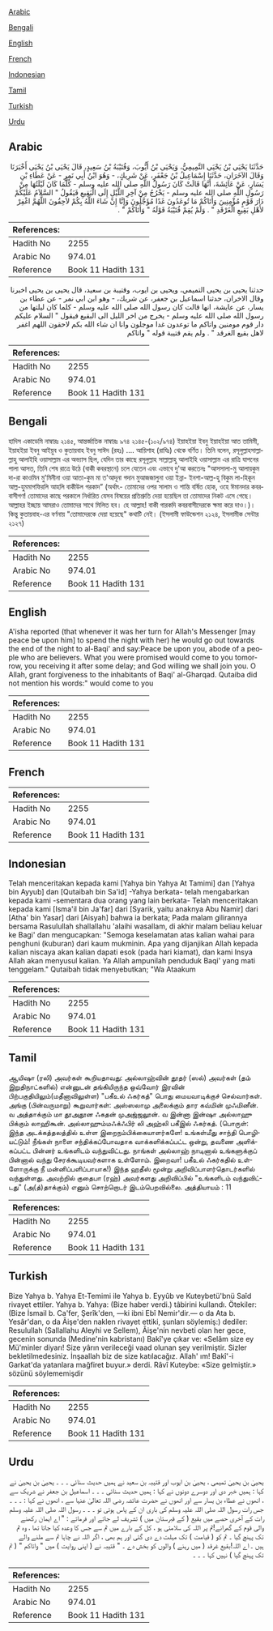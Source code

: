 [Arabic](#arabic)

[Bengali](#bengali)

[English](#english)

[French](#french)

[Indonesian](#indonesian)

[Tamil](#tamil)

[Turkish](#turkish)

[Urdu](#urdu)

## Arabic


<div dir="rtl" lang="ar" style={{fontSize:'larger',backgroundColor:'#f8f9fa',padding:20}}>
حَدَّثَنَا يَحْيَى بْنُ يَحْيَى التَّمِيمِيُّ، وَيَحْيَى بْنُ أَيُّوبَ، وَقُتَيْبَةُ بْنُ سَعِيدٍ، قَالَ يَحْيَى بْنُ يَحْيَى أَخْبَرَنَا وَقَالَ الآخَرَانِ، حَدَّثَنَا إِسْمَاعِيلُ بْنُ جَعْفَرٍ، عَنْ شَرِيكٍ، - وَهُوَ ابْنُ أَبِي نَمِرٍ - عَنْ عَطَاءِ بْنِ يَسَارٍ، عَنْ عَائِشَةَ، أَنَّهَا قَالَتْ كَانَ رَسُولُ اللَّهِ صلى الله عليه وسلم - كُلَّمَا كَانَ لَيْلَتُهَا مِنْ رَسُولِ اللَّهِ صلى الله عليه وسلم - يَخْرُجُ مِنْ آخِرِ اللَّيْلِ إِلَى الْبَقِيعِ فَيَقُولُ ‏"‏ السَّلاَمُ عَلَيْكُمْ دَارَ قَوْمٍ مُؤْمِنِينَ وَأَتَاكُمْ مَا تُوعَدُونَ غَدًا مُؤَجَّلُونَ وَإِنَّا إِنْ شَاءَ اللَّهُ بِكُمْ لاَحِقُونَ اللَّهُمَّ اغْفِرْ لأَهْلِ بَقِيعِ الْغَرْقَدِ ‏"‏ ‏.‏ وَلَمْ يُقِمْ قُتَيْبَةُ قَوْلَهُ ‏"‏ وَأَتَاكُمْ ‏"‏ ‏.‏
</div>
<div style={{backgroundColor:'#f8f9fa',padding:20, marginBottom: 10}}><table> <thead> <tr> <th>References:</th> <th></th> </tr> </thead> <tbody><tr><td>Hadith No</td><td>2255</td></tr><tr><td>Arabic No</td><td>974.01</td></tr><tr><td>Reference</td><td>Book 11 Hadith 131</td></tr></tbody></table></div>


<div dir="rtl" lang="ar" style={{fontSize:'larger',backgroundColor:'#f8f9fa',padding:20}}>
حدثنا يحيى بن يحيى التميمي، ويحيى بن ايوب، وقتيبة بن سعيد، قال يحيى بن يحيى اخبرنا وقال الاخران، حدثنا اسماعيل بن جعفر، عن شريك، - وهو ابن ابي نمر - عن عطاء بن يسار، عن عايشة، انها قالت كان رسول الله صلى الله عليه وسلم - كلما كان ليلتها من رسول الله صلى الله عليه وسلم - يخرج من اخر الليل الى البقيع فيقول " السلام عليكم دار قوم مومنين واتاكم ما توعدون غدا موجلون وانا ان شاء الله بكم لاحقون اللهم اغفر لاهل بقيع الغرقد " . ولم يقم قتيبة قوله " واتاكم
</div>
<div style={{backgroundColor:'#f8f9fa',padding:20, marginBottom: 10}}><table> <thead> <tr> <th>References:</th> <th></th> </tr> </thead> <tbody><tr><td>Hadith No</td><td>2255</td></tr><tr><td>Arabic No</td><td>974.01</td></tr><tr><td>Reference</td><td>Book 11 Hadith 131</td></tr></tbody></table></div>

## Bengali


<div dir="ltr" lang="bn" style={{fontSize:'larger',backgroundColor:'#f8f9fa',padding:20}}>
হাদিস একাডেমি নাম্বারঃ ২১৪৫, আন্তর্জাতিক নাম্বারঃ ৯৭৪ ২১৪৫-(১০২/৯৭৪) ইয়াহইয়া ইবনু ইয়াহইয়া আত তামিমী, ইয়াহইয়া ইবনু আইয়ুব ও কুতায়বাহ ইবনু সাঈদ (রহঃ) .... আয়িশাহ (রাযিঃ) থেকে বর্ণিত। তিনি বলেন, রসূলুল্লাহসাল্লাল্লাহু আলাইহি ওয়াসাল্লাম এর অভ্যাস ছিল, যেদিন তার কাছে রসূলুল্লাহ সাল্লাল্লাহু আলাইহি ওয়াসাল্লাম এর রাত্রি যাপনের পালা আসত, তিনি শেষ রাত্রে উঠে (বাকী কবরস্থানে) চলে যেতেন এবং এভাবে দু'আ করতেনঃ "আসসালা-মু আলায়কুম দা-রা কাওমিন মু'মিনীনা ওয়া আতা-কুম মা ত'আদূনা গদান মুআজজালুনা ওয়া ইন্না- ইনশা-আল্ল-হু বিকুম লা-হিকূন আল্ল-হুমমাগফিরলি আহলি বাকীউল গরকাদ” (অর্থাৎ- তোমাদের ওপর সালাম ও শান্তি বর্ষিত হোক, ওহে ঈমানদার কবরবাসীগণ! তোমাদের কাছে পরকালে নির্ধারিত যেসব বিষয়ের প্রতিশ্রুতি দেয়া হয়েছিল তা তোমাদের নিকট এসে গেছে। আল্লাহর ইচ্ছায় আমরাও তোমাদের সাথে মিলিত হব। হে আল্লাহ! বাকী গারকদি কবরবাসীদেরকে ক্ষমা করে দাও।)। কিন্তু কুতায়বাহ-এর বর্ণনায় "তোমাদেরকে দেয়া হয়েছে" কথাটি নেই। (ইসলামী ফাউন্ডেশন ২১২৪, ইসলামীক সেন্টার ২১২৭)
</div>
<div style={{backgroundColor:'#f8f9fa',padding:20, marginBottom: 10}}><table> <thead> <tr> <th>References:</th> <th></th> </tr> </thead> <tbody><tr><td>Hadith No</td><td>2255</td></tr><tr><td>Arabic No</td><td>974.01</td></tr><tr><td>Reference</td><td>Book 11 Hadith 131</td></tr></tbody></table></div>

## English


<div dir="ltr" lang="en" style={{fontSize:'larger',backgroundColor:'#f8f9fa',padding:20}}>
A'isha reported (that whenever it was her turn for Allah's Messenger [may peace be upon him] to spend the night with her) he would go out towards the end of the night to al-Baqi' and say:Peace be upon you, abode of a people who are believers. What you were promised would come to you tomorrow, you receiving it after some delay; and God willing we shall join you. O Allah, grant forgiveness to the inhabitants of Baqi' al-Gharqad. Qutaiba did not mention his words:" would come to you
</div>
<div style={{backgroundColor:'#f8f9fa',padding:20, marginBottom: 10}}><table> <thead> <tr> <th>References:</th> <th></th> </tr> </thead> <tbody><tr><td>Hadith No</td><td>2255</td></tr><tr><td>Arabic No</td><td>974.01</td></tr><tr><td>Reference</td><td>Book 11 Hadith 131</td></tr></tbody></table></div>

## French


<div dir="ltr" lang="fr" style={{fontSize:'larger',backgroundColor:'#f8f9fa',padding:20}}>

</div>
<div style={{backgroundColor:'#f8f9fa',padding:20, marginBottom: 10}}><table> <thead> <tr> <th>References:</th> <th></th> </tr> </thead> <tbody><tr><td>Hadith No</td><td>2255</td></tr><tr><td>Arabic No</td><td>974.01</td></tr><tr><td>Reference</td><td>Book 11 Hadith 131</td></tr></tbody></table></div>

## Indonesian


<div dir="ltr" lang="id" style={{fontSize:'larger',backgroundColor:'#f8f9fa',padding:20}}>
Telah menceritakan kepada kami [Yahya bin Yahya At Tamimi] dan [Yahya bin Ayyub] dan [Qutaibah bin Sa'id] -Yahya berkata- telah mengabarkan kepada kami -sementara dua orang yang lain berkata- Telah menceritakan kepada kami [Isma'il bin Ja'far] dari [Syarik, yaitu anaknya Abu Namir] dari [Atha' bin Yasar] dari [Aisyah] bahwa ia berkata; Pada malam gilirannya bersama Rasulullah shallallahu 'alaihi wasallam, di akhir malam beliau keluar ke Bagi' dan mengucapkan: "Semoga keselamatan atas kalian wahai para penghuni (kuburan) dari kaum mukminin. Apa yang dijanjikan Allah kepada kalian niscaya akan kalian dapati esok (pada hari kiamat), dan kami Insya Allah akan menyusul kalian. Ya Allah ampunilah penduduk Baqi' yang mati tenggelam." Qutaibah tidak menyebutkan; "Wa Ataakum
</div>
<div style={{backgroundColor:'#f8f9fa',padding:20, marginBottom: 10}}><table> <thead> <tr> <th>References:</th> <th></th> </tr> </thead> <tbody><tr><td>Hadith No</td><td>2255</td></tr><tr><td>Arabic No</td><td>974.01</td></tr><tr><td>Reference</td><td>Book 11 Hadith 131</td></tr></tbody></table></div>

## Tamil


<div dir="ltr" lang="ta" style={{fontSize:'larger',backgroundColor:'#f8f9fa',padding:20}}>
ஆயிஷா (ரலி) அவர்கள் கூறியதாவது: அல்லாஹ்வின் தூதர் (ஸல்) அவர்கள் (தம் இறுதிநாட்களில்) என்னுடன் தங்கியிருந்த ஒவ்வோர் இரவின் பிற்பகுதியிலும்(மதீனாவிலுள்ள) "பகீஉல் ஃகர்கத்" பொது மையவாடிக்குச் செல்வார்கள். அங்கு (பின்வருமாறு) கூறுவார்கள்: அஸ்ஸலாமு அலைக்கும் தார கவ்மின் முஃமினீன். வ அத்தாக்கும் மா தூஅதூன ஃகதன் முஅஜ்ஜலூன். வ இன்னா இன்ஷா அல்லாஹு பிக்கும் லாஹிகூன். அல்லாஹும்மஃக்ஃபிர் லி அஹ்லி பகீஇல் ஃகர்கத். (பொருள்: இந்த அடக்கத்தலத்தில் உள்ள இறைநம்பிக்கையாளர்களே! உங்கள்மீது சாந்தி பொழியட்டும்! நீங்கள் நாளை சந்திக்கப்போவதாக வாக்களிக்கப்பட்ட ஒன்று, தவணை அளிக்கப்பட்ட பின்னர் உங்களிடம் வந்துவிட்டது. நாங்கள் அல்லாஹ் நாடினால் உங்களுக்குப் பின்னால் வந்து சேரக்கூடியவர்களாக உள்ளோம். இறைவா! பகீஉல் ஃகர்கதில் உள்ளோருக்கு நீ மன்னிப்பளிப்பாயாக!) இந்த ஹதீஸ் மூன்று அறிவிப்பாளர்தொடர்களில் வந்துள்ளது. அவற்றில் குதைபா (ரஹ்) அவர்களது அறிவிப்பில் "உங்களிடம் வந்துவிட்டது" (அ(த்)தாக்கும்) எனும் சொற்றொடர் இடம்பெறவில்லை. அத்தியாயம் : 11
</div>
<div style={{backgroundColor:'#f8f9fa',padding:20, marginBottom: 10}}><table> <thead> <tr> <th>References:</th> <th></th> </tr> </thead> <tbody><tr><td>Hadith No</td><td>2255</td></tr><tr><td>Arabic No</td><td>974.01</td></tr><tr><td>Reference</td><td>Book 11 Hadith 131</td></tr></tbody></table></div>

## Turkish


<div dir="ltr" lang="tr" style={{fontSize:'larger',backgroundColor:'#f8f9fa',padding:20}}>
Bize Yahya b. Yahya Et-Temimi ile Yahya b. Eyyûb ve Kuteybetü'bnü Saîd rivayet ettiler. Yahya b. Yahya: (Bize haber verdi.) tâbirini kullandı. Ötekiler: (Bize İsmail b. Ca'fer, Şerîk'den, —ki ibni Ebî Nemir'dir.— o da Ata b. Yesâr'dan, o da Âişe'den naklen rivayet ettiki, şunları söylemiş:) dediler: Resulullah (Sallallahu Aleyhi ve Sellem), Âişe'nin nevbeti olan her gece, gecenin sonunda (Medine'nin kabristanı) Bakî'ye çıkar ve: «Selâm size ey Mü'minler diyarı! Size yârın verileceği vaad olunan şey verilmiştir. Sizler bekletilmedesiniz. İnşaallah biz de size katılacağız. Allah' ım! Bakî'-i Garkat'da yatanlara mağfiret buyur.» derdi. Râvî Kuteybe: «Size gelmiştir.» sözünü söylememişdir
</div>
<div style={{backgroundColor:'#f8f9fa',padding:20, marginBottom: 10}}><table> <thead> <tr> <th>References:</th> <th></th> </tr> </thead> <tbody><tr><td>Hadith No</td><td>2255</td></tr><tr><td>Arabic No</td><td>974.01</td></tr><tr><td>Reference</td><td>Book 11 Hadith 131</td></tr></tbody></table></div>

## Urdu


<div dir="rtl" lang="ur" style={{fontSize:'larger',backgroundColor:'#f8f9fa',padding:20}}>
یحییٰ بن یحییٰ تمیمی ، یحییٰ بن ایوب اور قتیبہ بن سعید نے ہمیں حدیث سنائی ۔ ۔ ۔ یحییٰ بن یحییٰ نے کہا : ہمیں خبر دی اور دوسرے دونوں نے کہا : ہمیں حدیث سنائی ۔ ۔ ۔ اسماعیل بن جعفر نے شریک سے ، انھوں نے عطاء بن یسار سے اور انھوں نے حضرت عائشہ رضی اللہ تعالیٰ عنہا سے ، انھوں نے کہا : ۔ ۔ ۔ جس رات رسول اللہ صلی اللہ علیہ وسلم کی باری ان کے پاس ہوتی تو ۔ ۔ ۔ رسول اللہ صلی اللہ علیہ وسلم رات کے آخری حصے میں بقیع ( کے قبرستان میں ) تشریف لے جاتے اور فرماتے : " اے ایمان رکھنے والی قوم کے گھرانے!تم پر اللہ کی سلامتی ہو ، کل کے بارے میں تم سے جس کا وعدہ کیا جاتا تھا ، وہ تم تک پہنچ گیا ۔ تم کو ( قیامت ) تک مہلت دے دی گئی اور ہم بھی ، اگر اللہ نے چاہا تم سے ملنے والے ہیں ۔ اے اللہ!بقیع غرقد ( میں رہنے ) والوں کو بخش دے ۔ " قتیبہ نے ( اپنی روایت ) میں " واتاكم " ( تم تک پہنچ گیا ) نہیں کہا ۔ ۔ ۔
</div>
<div style={{backgroundColor:'#f8f9fa',padding:20, marginBottom: 10}}><table> <thead> <tr> <th>References:</th> <th></th> </tr> </thead> <tbody><tr><td>Hadith No</td><td>2255</td></tr><tr><td>Arabic No</td><td>974.01</td></tr><tr><td>Reference</td><td>Book 11 Hadith 131</td></tr></tbody></table></div>